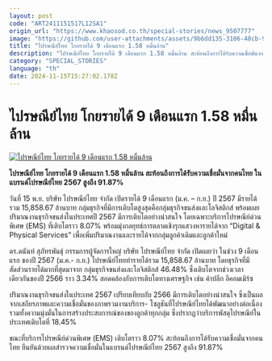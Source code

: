 ```yaml
---
layout: post
code: "ART2411151517L12SA1"
origin_url: "https://www.khaosod.co.th/special-stories/news_9507777"
image: "https://github.com/user-attachments/assets/9b6dd135-3106-48cb-9bab-e8abae764745"
title: "ไปรษณีย์ไทย โกยรายได้ 9 เดือนแรก 1.58 หมื่นล้าน"
description: "ไปรษณีย์ไทย โกยรายได้ 9 เดือนแรก 1.58 หมื่นล้าน สะท้อนถึงการได้รับความเชื่อมั่นจากคนไทย ในแบรนด์ไปรษณีย์ไทย 2567 สูงถึง 91.87%"
category: "SPECIAL_STORIES"
language: "th"
date: 2024-11-15T15:27:02.178Z
---
```


# ไปรษณีย์ไทย โกยรายได้ 9 เดือนแรก 1.58 หมื่นล้าน

[![ไปรษณีย์ไทย โกยรายได้ 9 เดือนแรก 1.58 หมื่นล้าน](https://www.khaosod.co.th/wpapp/uploads/2024/11/pp-2.jpg "ไปรษณีย์ไทย โกยรายได้ 9 เดือนแรก 1.58 หมื่นล้าน")](https://www.khaosod.co.th/wpapp/uploads/2024/11/pp-2.jpg)

**ไปรษณีย์ไทย โกยรายได้ 9 เดือนแรก 1.58 หมื่นล้าน สะท้อนถึงการได้รับความเชื่อมั่นจากคนไทย ในแบรนด์ไปรษณีย์ไทย 2567 สูงถึง 91.87%**

วันที่ 15 พ.ย. บริษัท ไปรษณีย์ไทย จำกัด เปิดรายได้ 9 เดือนแรก (ม.ค. – ก.ย.) ปี 2567 มีรายได้รวม 15,858.67 ล้านบาท กลุ่มธุรกิจที่มีการเติบโตสูงสุดคือกลุ่มธุรกิจขนส่งและโลจิสติกส์ พร้อมเผยปริมาณงานธุรกิจขนส่งในประเทศปี 2567 มีการเติบโตอย่างน่าสนใจ โดยเฉพาะบริการไปรษณีย์ด่วนพิเศษ (EMS) ที่เติบโตราว 8.07% พร้อมมุ่งกลยุทธ์การตลาดเชิงรุกแสวงหารายได้จาก “Digital & Physical Services” เพื่อเพิ่มปริมาณงานและรายได้จากกลุ่มลูกค้าเดิมและลูกค้าใหม่

ดร.ดนันท์ สุภัทรพันธุ์ กรรมการผู้จัดการใหญ่ บริษัท ไปรษณีย์ไทย จำกัด เปิดเผยว่า ในช่วง 9 เดือนแรก ของปี 2567 (ม.ค.- ก.ย.) ไปรษณีย์ไทยทำรายได้รวม 15,858.67 ล้านบาท โดยธุรกิจที่มีสัดส่วนรายได้มากที่สุดมาจาก กลุ่มธุรกิจขนส่งและโลจิสติกส์ 46.48% ซึ่งเติบโตจากช่วงเวลาเดียวกันของปี 2566 ราว 3.34% สอดคล้องกับการเติบโตทางเศรษฐกิจ เช่น ค้าปลีก อีคอมเมิร์ซ

ปริมาณงานธุรกิจขนส่งในประเทศ 2567 เปรียบเทียบกับ 2566 มีการเติบโตอย่างน่าสนใจ ซึ่งเป็นผลจากเสถียรภาพและความเชื่อมั่นของภาพรวมงานบริการ- โซลูชันที่ไปรษณีย์ไทยได้พัฒนาอย่างต่อเนื่อง รวมทั้งความมุ่งมั่นในการสร้างประสบการณ์ของของลูกค้าทุกกลุ่ม ซึ่งปรากฏว่าบริการพัสดุไปรษณีย์ในประเทศเติบโตที่ 18.45%

ขณะที่บริการไปรษณีย์ด่วนพิเศษ (EMS) เติบโตราว 8.07% สะท้อนถึงการได้รับความเชื่อมั่นจากคนไทย ยืนยันด้วยผลสำรวจความเชื่อมั่นในแบรนด์ไปรษณีย์ไทย 2567 สูงถึง 91.87%